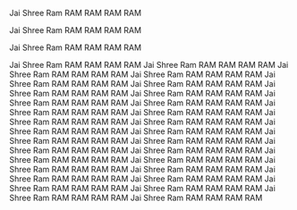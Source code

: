 Jai Shree Ram 
RAM RAM RAM RAM 

Jai Shree Ram 
RAM RAM RAM RAM 

Jai Shree Ram 
RAM RAM RAM RAM 

Jai Shree Ram 
RAM RAM RAM RAM 
Jai Shree Ram 
RAM RAM RAM RAM 
Jai Shree Ram 
RAM RAM RAM RAM 
Jai Shree Ram 
RAM RAM RAM RAM 
Jai Shree Ram 
RAM RAM RAM RAM Jai Shree Ram 
RAM RAM RAM RAM 
Jai Shree Ram 
RAM RAM RAM RAM 
Jai Shree Ram 
RAM RAM RAM RAM 
Jai Shree Ram 
RAM RAM RAM RAM 
Jai Shree Ram 
RAM RAM RAM RAM Jai Shree Ram 
RAM RAM RAM RAM Jai Shree Ram 
RAM RAM RAM RAM Jai Shree Ram 
RAM RAM RAM RAM 
Jai Shree Ram 
RAM RAM RAM RAM 
Jai Shree Ram 
RAM RAM RAM RAM 
Jai Shree Ram 
RAM RAM RAM RAM 
Jai Shree Ram 
RAM RAM RAM RAM 
Jai Shree Ram 
RAM RAM RAM RAM 
Jai Shree Ram 
RAM RAM RAM RAM 
Jai Shree Ram 
RAM RAM RAM RAM 
Jai Shree Ram 
RAM RAM RAM RAM 
Jai Shree Ram 
RAM RAM RAM RAM 
Jai Shree Ram 
RAM RAM RAM RAM Jai Shree Ram 
RAM RAM RAM RAM Jai Shree Ram 
RAM RAM RAM RAM Jai Shree Ram 
RAM RAM RAM RAM Jai Shree Ram 
RAM RAM RAM RAM Jai Shree Ram 
RAM RAM RAM RAM Jai Shree Ram 
RAM RAM RAM RAM Jai Shree Ram 
RAM RAM RAM RAM 
